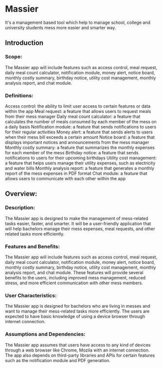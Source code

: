 # Massier
It's a management based tool which help to manage school, college and university students mess more easier and smarter way.
## Introduction
### Scope: 
The Massier app will include features such as access control, meal request, daily meal count calculator, notification module, money alert, notice board, monthly costly summary, birthday notice, utility cost management, monthly analysis report, and chat module. 
### Definitions: 
Access control: the ability to limit user access to certain features or data within the app 
Meal request: a feature that allows users to request meals from their mess manager
Daily meal count calculator: a feature that calculates the number of meals consumed by each member of the mess on a daily basis
Notification module: a feature that sends notifications to users for their regular activities 
Money alert: a feature that sends alerts to users when their mess bill exceeds a certain amount 
Notice board: a feature that displays important notices and announcements from the mess manager 
Monthly costly summary: a feature that summarizes the monthly expenses for each member of the mess 
Birthday notice: a feature that sends notifications to users for their upcoming birthdays 
Utility cost management: a feature that helps users manage their utility expenses, such as electricity and water bills 
Monthly analysis report: a feature that generates a monthly report of the mess expenses in PDF format 
Chat module: a feature that allows users to communicate with each other within the app 
## Overview: 
### Description: 
The Massier app is designed to make the management of mess-related tasks easier, faster, and smarter. It will be a user-friendly application that will help bachelors manage their mess expenses, meal requests, and other related tasks more efficiently. 
### Features and Benefits: 
The Massier app will include features such as access control, meal request, daily meal count calculator, notification module, money alert, notice board, monthly costly summary, birthday notice, utility cost management, monthly analysis report, and chat module. These features will provide several benefits to the users, including improved mess management, reduced stress, and more efficient communication with other mess members. 
### User Characteristics: 
The Massier app is designed for bachelors who are living in messes and want to manage their mess-related tasks more efficiently. The users are expected to have basic knowledge of using a device browser through internet connection.
### Assumptions and Dependencies: 
The Massier app assumes that users have access to any kind of devices through a web browser like Chrome, Mozila with an internet connection. The app also depends on third-party libraries and APIs for certain features such as the notification module and PDF generation.
